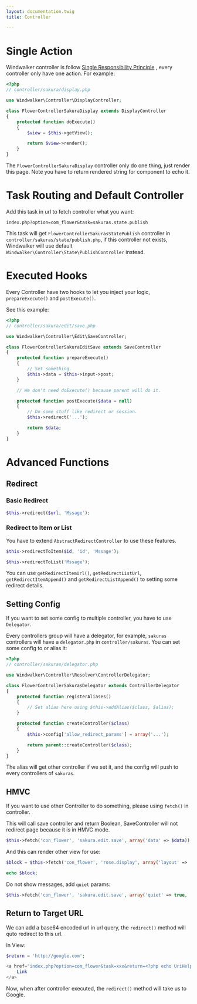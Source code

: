 ```yaml
---
layout: documentation.twig
title: Controller

---
```


# Single Action

Windwalker controller is follow [Single Responsibility Principle](http://en.wikipedia.org/wiki/Single_responsibility_principle)
, every controller only have one action. For example:

``` php
<?php
// controller/sakura/display.php

use Windwalker\Controller\DisplayController;

class FlowerControllerSakuraDisplay extends DisplayController
{
    protected function doExecute()
    {
        $view = $this->getView();

        return $view->render();
    }
}
```

The `FlowerControllerSakuraDisplay` controller only do one thing, just render this page.
Note you have to return rendered string for component to echo it.

# Task Routing and Default Controller

Add this task in url to fetch controller what you want:

```
index.php?option=com_flower&task=sakuras.state.publish
```

This task will get `FlowerControllerSakurasStatePublish` controller in `controller/sakuras/state/publish.php`,
if this controller not exists, Windwalker will use default `Windwalker\Controller\State\PublishController` instead.

# Executed Hooks

Every Controller have two hooks to let you inject your logic, `prepareExecute()` and `postExecute()`.

See this example:

``` php
<?php
// controller/sakura/edit/save.php

use Windwalker\Controller\Edit\SaveController;

class FlowerControllerSakuraEditSave extends SaveController
{
    protected function prepareExecute()
    {
        // Set something.
        $this->data = $this->input->post;
    }

    // We don't need doExecute() because parent will do it.

    protected function postExecute($data = null)
    {
        // Do some stuff like redirect or session.
        $this->redirect('...');

        return $data;
    }
}
```

# Advanced Functions

## Redirect

### Basic Redirect

``` php
$this->redirect($url, 'Mssage');
```

### Redirect to Item or List

You have to extend `AbstractRedirectController` to use these features.

``` php
$this->redirectToItem($id, 'id', 'Mssage');
```

``` php
$this->redirectToList('Mssage');
```

You can use `getRedirectItemUrl()`, `getRedirectListUrl`, `getRedirectItemAppend()` and `getRedirectListAppend()`
to setting some redirect details.

## Setting Config

If you want to set some config to multiple controller, you have to use `Delegator`.

Every controllers group will have a delegator, for example, `sakuras` controllers will have a `delegator.php` in `controller/sakuras`.
You can set some config to or alias it:

``` php
<?php
// controller/sakuras/delegator.php

use Windwalker\Controller\Resolver\ControllerDelegator;

class FlowerControllerSakurasDelegator extends ControllerDelegator
{
	protected function registerAliases()
	{
	    // Set alias here using $this->addAlias($class, $alias);
	}

	protected function createController($class)
	{
	    $this->config['allow_redirect_params'] = array('...');

		return parent::createController($class);
	}
}

```

The alias will get other controller if we set it, and the config will push to every controllers of `sakuras`.

## HMVC

If you want to use other Controller to do something, please using `fetch()` in controller.

This will call save controller and return Boolean, SaveController will not redirect page because it is in HMVC mode.

``` php
$this->fetch('con_flower', 'sakura.edit.save', array('data' => $data));
```

And this can render other view for use:

``` php
$block = $this->fetch('con_flower', 'rose.display', array('layout' => 'foo'));

echo $block;
```

Do not show messages, add `quiet` params:

``` php
$this->fetch('con_flower', 'sakura.edit.save', array('quiet' => true, 'data' => $data));
```

## Return to Target URL

We can add a base64 encoded url in url query, the `redirect()` method will quto redirect to this url.

In View:

``` php
$return = 'http://google.com';

<a href="index.php?option=com_flower&task=xxx&return=<?php echo UriHelper::base64('encode', $return);?>">
    Link
</a>
```

Now, when after controller executed, the `redirect()` method will take us to Google.



